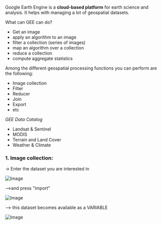 
Google Earth Engine is a **cloud-based platform** for earth science and analysis. It helps with managing a lot of geospatial datasets.

What can GEE can do?
- Get an image
- apply an algorithm to an image
- filter a collection (series of images)
- map an algorithm over a collection
- reduce a collection
- compute aggregate statistics

Among the different geospatial processing functions you can perform are the following:
- Image collection
- Filter
- Reducer
- Join
- Export
- etc

*GEE Data Catalog*
- Landsat & Sentinel
- MODIS
- Terrain and Land Cover
- Weather & Climate

### 1. Image collection:

-> Enter the dataset you are interested in

![Image](https://i.ibb.co/p1Xp4MD/Captura-2.jpg)

-->and press "import"

![Image](https://i.ibb.co/H7my9jW/Captura-3.jpg)

--> this dataset becomes available as a VARIABLE

![Image](https://i.ibb.co/g48NprM/Captura-4.jpg)

